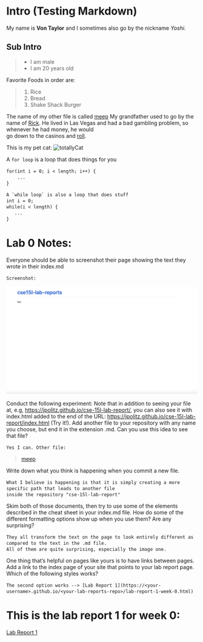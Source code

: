 # Intro (Testing Markdown)
My name is **Von Taylor** and I sometimes also go by the nickname *Yoshi*.

## Sub Intro
> - I am male
> - I am 20 years old

Favorite Foods in order are:
> 1. Rice
> 2. Bread
> 3. Shake Shack Burger

The name of my other file is called [meep](https://von-taylor.github.io/cse15l-lab-reports/meep.html)
My grandfather used to go by the name of [Rick][1]. He lived in Las Vegas and had a bad gambling problem, so whenever he had money, he would\
go down to the casinos and [roll][1].

[1]: https://www.youtube.com/watch?v=HPk-VhRjNI8 "Cat"

This is my pet cat: ![totallyCat](https://ichef.bbci.co.uk/images/ic/1200x675/p06kt8hn.jpg)

A `for loop` is a loop that does things for you
```
for(int i = 0; i < length; i++) { 
    ...
}
```

    A `while loop` is also a loop that does stuff
    int i = 0;
    while(i < length) {
       ...
    }


# Lab 0 Notes:
Everyone should be able to screenshot their page showing the text they wrote in their index.md 

    Screenshot: 

![First Index Screenshot](firstIndexPage.png)

Conduct the following experiment: 
Note that in addition to seeing your file at, e.g, https://jpolitz.github.io/cse-15l-lab-report/, you can also see it with index.html added to the end of the URL: https://jpolitz.github.io/cse-15l-lab-report/index.html (Try it!). Add another file to your repository with any name you choose, but end it in the extension .md. Can you use this idea to see that file? 
```
Yes I can. Other file:
```
> [meep](https://von-taylor.github.io/cse15l-lab-reports/meep.html)

Write down what you think is happening when you commit a new file. 
```
What I believe is happening is that it is simply creating a more specific path that leads to another file 
inside the repository "cse-15l-lab-report" 
```

Skim both of those documents, then try to use some of the elements described in the cheat sheet in your index.md file. How do some of the different formatting options show up when you use them? Are any surprising?
```
They all transform the text on the page to look entirely different as compared to the text in the .md file.
All of them are quite surprising, especially the image one.
```

One thing that’s helpful on pages like yours is to have links between pages. Add a link to the index page of your site that points to your lab report page. Which of the following styles works?
```
The second option works --> [Lab Report 1](https://<your-username>.github.io/<your-lab-reports-repo>/lab-report-1-week-0.html)
```

# This is the lab report 1 for week 0:
[Lab Report 1](https://von-taylor.github.io/cse15l-lab-reports/lab-report-1-week-0.html)
